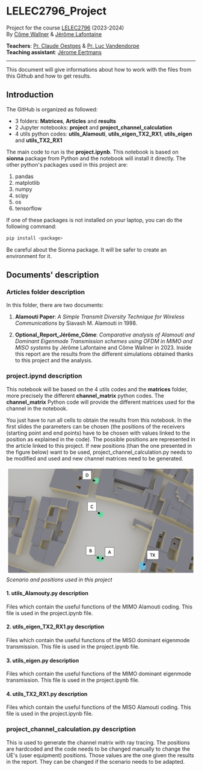 # LELEC2796_Project
Project for the course [LELEC2796](https://uclouvain.be/en-cours-2023-lelec2796) (2023-2024) <br>
By [Côme Wallner](https://github.com/elCarac) & [Jérôme Lafontaine](https://github.com/JeromeLafontaine)

**Teachers**: [Pr. Claude Oestges](https://en.wikipedia.org/wiki/Claude_Oestges) & [Pr. Luc Vandendorpe](https://uclouvain.be/fr/repertoires/luc.vandendorpe) <br>
**Teaching assistant**: [Jérome Eertmans](https://github.com/jeertmans)

---
This document will give informations about how to work with the files from this Github and how to get results.


## Introduction
The GitHub is organized as followed:
- 3 folders: **Matrices**, **Articles** and **results**
- 2 Jupyter notebooks: **project** and **project_channel_calculation** 
- 4 utils python codes: **utils_Alamouti**, **utils_eigen_TX2_RX1**, **utils_eigen** and **utils_TX2_RX1**


The main code to run is the **project.ipynb**. This notebook is based on **sionna** package from Python and the notebook will install it directly. The other python's packages used in this project are:


1. pandas
2. matplotlib
3. numpy
4. scipy
5. os
6. tensorflow

If one of these packages is not installed on your laptop, you can do the following command:

```bash
pip install <package>
```
Be careful about the Sionna package. It will be safer to create an environment for it.

## Documents' description
### Articles folder description
In this folder, there are two documents:

1. **Alamouti Paper**: *A Simple Transmit Diversity Technique for Wireless Communications*  by Siavash M. Alamouti in 1998.

2. **Optional_Report_Jérôme_Côme**: *Comparative analysis of Alamouti and Dominant Eigenmode Transmission schemes using OFDM in MIMO and MISO systems* by Jérôme Lafontaine and Côme Wallner in 2023.
   Inside this report are the results from the different simulations obtained thanks to this project and the analysis.

### project.ipynd description
This notebook will be based on the 4 utils codes and the **matrices** folder, more precisely the different **channel_matrix** python codes. The **channel_matrix** Python code will provide the different matrices used for the channel in the notebook. 

You just have to run all cells to obtain the results from this notebook. In the first slides the parameters can be chosen (the positions of the receivers (starting point and end points) have to be chosen with values linked to the position as explained in the code). The possible positions are represented in the article linked to this project. If new positions (than the one presented in the figure below) want to be used, project_channel_calculation.py needs to be modified and used and new channel matrices need to be generated. 

![Scenario](Scenario_annoted.png)
*Scenario and positions used in this project*

#### 1. utils_Alamouty.py description
Files which contain the useful functions of the MIMO Alamouti coding. This file is used in the project.ipynb file.

#### 2. utils_eigen_TX2_RX1.py description
Files which contain the useful functions of the MISO dominant eigenmode transmission. This file is used in the project.ipynb file.


#### 3. utils_eigen.py description
Files which contain the useful functions of the MIMO dominant eigenmode transmission. This file is used in the project.ipynb file.

#### 4. utils_TX2_RX1.py description
Files which contain the useful functions of the MISO Alamouti coding. This file is used in the project.ipynb file.

### project_channel_calculation.py description
This is used to generate the channel matrix with ray tracing. The positions are hardcoded and the code needs to be changed manually to change the UE's (user equipment) positions. 
Those values are the one given the results in the report. They can be changed if the scenario needs to be adapted.

